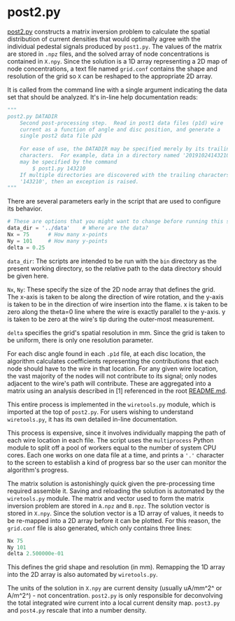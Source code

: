 # post2.py

<a name=post2></a>[post2.py](post2.md) constructs a matrix inversion problem to calculate the spatial distribution of current densities that would optimally agree with the individual pedestal signals produced by `post1.py`.  The values of the matrix are stored in `.npz` files, and the solved array of node concentrations is contained in `X.npy`.  Since the solution is a 1D array representing a 2D map of node concentrations, a text file named `grid.conf` contains the shape and resolution of the grid so `X` can be reshaped to the appropriate 2D array.

It is called from the command line with a single argument indicating the data set that should be analyzed.  It's in-line help documentation reads:
```python
"""
post2.py DATADIR
    Second post-processing step.  Read in post1 data files (p1d) wire
    current as a function of angle and disc position, and generate a
    single post2 data file p2d
    
    For ease of use, the DATADIR may be specified merely by its trailing
    characters.  For example, data in a directory named '20191024143210'
    may be specified by the command
        $ post1.py 143210
    If multiple directories are discovered with the trailing characters
    '143210', then an exception is raised.
"""
```

There are several parameters early in the script that are used to configure its behavior.
```python
# These are options that you might want to change before running this script...
data_dir = '../data'    # Where are the data?
Nx = 75      # How many x-points
Ny = 101     # How many y-points
delta = 0.25
```

`data_dir`: The scripts are intended to be run with the `bin` directory as the present working directory, so the relative path to the data directory should be given here.

`Nx`, `Ny`: These specify the size of the 2D node array that defines the grid.  The x-axis is taken to be along the direction of wire rotation, and the y-axis is taken to be in the direction of wire insertion into the flame.  x is taken to be zero along the theta=0 line where the wire is exactly parallel to the y-axis.  y is taken to be zero at the wire's tip during the outer-most measurement.

`delta` specifies the grid's spatial resolution in mm.  Since the grid is taken to be uniform, there is only one resolution parameter.

For each disc angle found in each `.p1d` file, at each disc location, the algorithm calculates coefficients representing the contributions that each node should have to the wire in that location.  For any given wire location, the vast majority of the nodes will not contribute to its signal; only nodes adjacent to the wire's path will contribute.  These are aggregated into a matrix using an analysis described in [1] referenced in the root [README.md](../README.md).  

This entire process is implemented in the `wiretools.py` module, which is imported at the top of `post2.py`.  For users wishing to understand `wiretools.py`, it has its own detailed in-line documentation.

This process is expensive, since it involves individually mapping the path of each wire location in each file.  The script uses the `multiprocess` Python module to split off a pool of workers equal to the number of system CPU cores.  Each one works on one data file at a time, and prints a `'.'` character to the screen to establish a kind of progress bar so the user can monitor the algorithm's progress.

The matrix solution is astonishingly quick given the pre-processing time required assemble it.  Saving and reloading the solution is automated by the `wiretools.py` module.  The matrix and vector used to form the matrix inversion problem are stored in `A.npz` and `B.npz`.  The solution vector is stored in `X.npy`.  Since the solution vector is a 1D array of values, it needs to be re-mapped into a 2D array before it can be plotted.  For this reason, the `grid.conf` file is also generated, which only contains three lines:

```python
Nx 75
Ny 101
delta 2.500000e-01
```

This defines the grid shape and resolution (in mm).  Remapping the 1D array into the 2D array is also automated by `wiretools.py`.

The units of the solution in `X.npy` are current density (usually uA/mm^2^ or A/m^2^) - not concentration.  `post2.py` is only responsible for deconvolving the total integrated wire current into a local current density map.  `post3.py` and `post4.py` rescale that into a number density.

